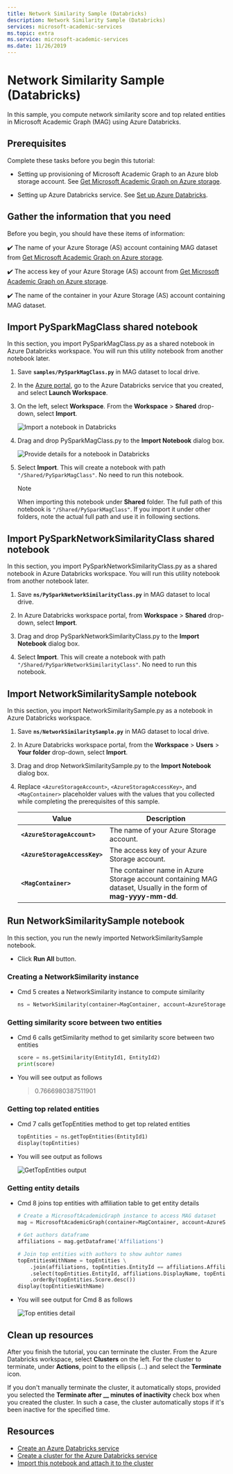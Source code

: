 ```yaml
---
title: Network Similarity Sample (Databricks)
description: Network Similarity Sample (Databricks)
services: microsoft-academic-services
ms.topic: extra
ms.service: microsoft-academic-services
ms.date: 11/26/2019
---
```

# Network Similarity Sample (Databricks)

In this sample, you compute network similarity score and top related entities in Microsoft Academic Graph (MAG) using Azure Databricks.

## Prerequisites

Complete these tasks before you begin this tutorial:

* Setting up provisioning of Microsoft Academic Graph to an Azure blob storage account. See [Get Microsoft Academic Graph on Azure storage](get-started-setup-provisioning.md).

* Setting up Azure Databricks service. See [Set up Azure Databricks](get-started-setup-databricks.md).

## Gather the information that you need

   Before you begin, you should have these items of information:

   :heavy_check_mark:  The name of your Azure Storage (AS) account containing MAG dataset from [Get Microsoft Academic Graph on Azure storage](get-started-setup-provisioning.md#note-azure-storage-account-name-and-primary-key).

   :heavy_check_mark:  The access key of your Azure Storage (AS) account from [Get Microsoft Academic Graph on Azure storage](get-started-setup-provisioning.md#note-azure-storage-account-name-and-primary-key).

   :heavy_check_mark:  The name of the container in your Azure Storage (AS) account containing MAG dataset.

## Import PySparkMagClass shared notebook

In this section, you import PySparkMagClass.py as a shared notebook in Azure Databricks workspace. You will run this utility notebook from another notebook later.

1. Save **`samples/PySparkMagClass.py`** in MAG dataset to local drive.

1. In the [Azure portal](https://portal.azure.com), go to the Azure Databricks service that you created, and select **Launch Workspace**.

1. On the left, select **Workspace**. From the **Workspace** > **Shared** drop-down, select **Import**.

    ![Import a notebook in Databricks](media/databricks/import-shared-notebook.png "import notebook in Databricks")
    
1. Drag and drop PySparkMagClass.py to the **Import Notebook** dialog box.

    ![Provide details for a notebook in Databricks](media/databricks/import-notebook-dialog.png "Provide details for a notebook in Databricks")

1. Select **Import**. This will create a notebook with path `"/Shared/PySparkMagClass"`. No need to run this notebook.

   > [!NOTE]
   > When importing this notebook under **Shared** folder. The full path of this notebook is `"/Shared/PySparkMagClass"`. If you import it under other folders, note the actual full path and use it in following sections.

## Import PySparkNetworkSimilarityClass shared notebook

In this section, you import PySparkNetworkSimilarityClass.py as a shared notebook in Azure Databricks workspace. You will run this utility notebook from another notebook later.

1. Save **`ns/PySparkNetworkSimilarityClass.py`** in MAG dataset to local drive.

1. In Azure Databricks workspace portal, from **Workspace** > **Shared** drop-down, select **Import**.

1. Drag and drop PySparkNetworkSimilarityClass.py to the **Import Notebook** dialog box.

1. Select **Import**. This will create a notebook with path `"/Shared/PySparkNetworkSimilarityClass"`. No need to run this notebook.

## Import NetworkSimilaritySample notebook

In this section, you import NetworkSimilaritySample.py as a notebook in Azure Databricks workspace.

1. Save **`ns/NetworkSimilaritySample.py`** in MAG dataset to local drive.

1. In Azure Databricks workspace portal, from the **Workspace** > **Users** > **Your folder** drop-down, select **Import**.

1. Drag and drop NetworkSimilaritySample.py to the **Import Notebook** dialog box.

1. Replace `<AzureStorageAccount>`, `<AzureStorageAccessKey>`, and `<MagContainer>` placeholder values with the values that you collected while completing the prerequisites of this sample.

   |Value  |Description  |
   |---------|---------|
   |**`<AzureStorageAccount>`** | The name of your Azure Storage account. |
   |**`<AzureStorageAccessKey>`** | The access key of your Azure Storage account. |
   |**`<MagContainer>`** | The container name in Azure Storage account containing MAG dataset, Usually in the form of **mag-yyyy-mm-dd**. |
   
## Run NetworkSimilaritySample notebook

In this section, you run the newly imported NetworkSimilaritySample notebook.

- Click **Run All** button.

### Creating a NetworkSimilarity instance

- Cmd 5 creates a NetworkSimilarity instance to compute similarity

   ```python
   ns = NetworkSimilarity(container=MagContainer, account=AzureStorageAccount, key=AzureStorageAccessKe, resource=ResourcePath)
   ```

### Getting similarity score between two entities

- Cmd 6 calls getSimilarity method to get similarity score between two entities

   ```python
   score = ns.getSimilarity(EntityId1, EntityId2)
   print(score)
   ```

- You will see output as follows

    > 0.7666980387511901

### Getting top related entities

- Cmd 7 calls getTopEntities method to get top related entities

   ```python
   topEntities = ns.getTopEntities(EntityId1)
   display(topEntities)
   ```

- You will see output as follows

    ![GetTopEntities output](media/network-similarity/databricks-get-top-entities.png "GetTopEntities output")

### Getting entity details

- Cmd 8 joins top entities with affiliation table to get entity details

   ```python
   # Create a MicrosoftAcademicGraph instance to access MAG dataset
   mag = MicrosoftAcademicGraph(container=MagContainer, account=AzureStorageAccount, key=AzureStorageAccessKe)

   # Get authors dataframe
   affiliations = mag.getDataframe('Affiliations')

   # Join top entities with authors to show auhtor names
   topEntitiesWithName = topEntities \
       .join(affiliations, topEntities.EntityId == affiliations.AffiliationId, 'inner') \
       .select(topEntities.EntityId, affiliations.DisplayName, topEntities.Score) \
       .orderBy(topEntities.Score.desc())
   display(topEntitiesWithName)
   ```

- You will see output for Cmd 8 as follows

    ![Top entities detail](media/network-similarity/databricks-top-entities-detail.png "Top entities detail")

## Clean up resources

After you finish the tutorial, you can terminate the cluster. From the Azure Databricks workspace, select **Clusters** on the left. For the cluster to terminate, under **Actions**, point to the ellipsis (...) and select the **Terminate** icon.

If you don't manually terminate the cluster, it automatically stops, provided you selected the **Terminate after \_\_ minutes of inactivity** check box when you created the cluster. In such a case, the cluster automatically stops if it's been inactive for the specified time.

## Resources

* [Create an Azure Databricks service](https://azure.microsoft.com/services/databricks/)
* [Create a cluster for the Azure Databricks service](https://docs.azuredatabricks.net/user-guide/clusters/create.html)
* [Import this notebook and attach it to the cluster](https://docs.databricks.com/user-guide/notebooks/notebook-manage.html#import-a-notebook)
